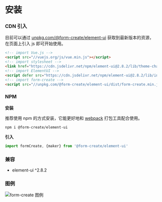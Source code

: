 # 安装

### CDN 引入

目前可以通过 [unpkg.com/@form-create/element-ui](https://unpkg.com/@form-create/element-ui/) 获取到最新版本的资源，在页面上引入 js 即可开始使用。

```html
<!-- import Vue.js -->
<script src="//vuejs.org/js/vue.min.js"></script>
<!-- import stylesheet -->
<link href="https://cdn.jsdelivr.net/npm/element-ui@2.8.2/lib/theme-chalk/index.css" rel="stylesheet">
<!-- import ElementUI -->
<script defer src="https://cdn.jsdelivr.net/npm/element-ui@2.8.2/lib/index.js"></script>
<!-- import form-create -->
<script src="//unpkg.com/@form-create/element-ui/dist/form-create.min.js"></script>

```


### NPM 

**安装**

推荐使用 npm 的方式安装，它能更好地和 [webpack](https://webpack.js.org/) 打包工具配合使用。

```
npm i @form-create/element-ui
```

**引入**

```js
import formCreate, {maker} from '@form-create/element-ui'
```

### 兼容

- element-ui ^2.8.2


### 图例

![form-create 图例](/img/form-create.elm.png)
